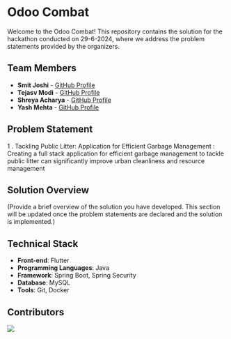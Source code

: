 # Odoo Combat

Welcome to the Odoo Combat! This repository contains the solution for the hackathon conducted on 29-6-2024, where we address the problem statements provided by the organizers.


## Team Members

- **Smit Joshi**  - [GitHub Profile](https://github.com/smit-joshi814)
- **Tejasv Modi** - [GitHub Profile](https://github.com/tejasvmodi)
- **Shreya Acharya** - [GitHub Profile](https://github.com/ShreyaAcharya24)
- **Yash Mehta** - [GitHub Profile](https://github.com/yash655)

## Problem Statement
1 . Tackling Public Litter: Application for Efficient Garbage Management
    : Creating a full stack application for efficient garbage management to tackle public litter can significantly improve urban cleanliness and resource management

## Solution Overview

(Provide a brief overview of the solution you have developed. This section will be updated once the problem statements are declared and the solution is implemented.)

## Technical Stack
- **Front-end**: Flutter
- **Programming Languages**: Java
- **Framework**: Spring Boot, Spring Security
- **Database**: MySQL
- **Tools**: Git, Docker

## Contributors
<a href="https://github.com/tejasvmodi/oddo_combat/graphs/contributors">
  <img src="https://contrib.rocks/image?repo=tejasvmodi/oddo_combat&max=4" />
</a>
